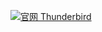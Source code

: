 
[![](https://img.shields.io/badge/官网-Thunderbird-red.svg "官网 Thunderbird")](https://www.thunderbird.net/zh-CN/)
